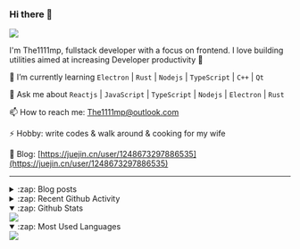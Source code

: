 ### Hi there 👋

![](https://komarev.com/ghpvc/?username=1111mp&color=green)

I'm The1111mp, fullstack developer with a focus on frontend. I love building utilities aimed at increasing Developer productivity 🙌

🌱 I’m currently learning `Electron` | `Rust` | `Nodejs` | `TypeScript` | `C++` | `Qt`

💬 Ask me about `Reactjs` | `JavaScript` | `TypeScript` | `Nodejs` | `Electron` | `Rust`

📫 How to reach me: <a href="mailto:The1111mp@outlook.com">The1111mp@outlook.com</a>

⚡ Hobby: write codes & walk around & cooking for my wife

📖 Blog: [https://juejin.cn/user/1248673297886535](https://juejin.cn/user/1248673297886535)

***

<details>
  <summary>:zap: Blog posts</summary>

  - [这里有从零开始构建现代化前端UI组件库所需要的一切](https://juejin.cn/post/7324011329883045915)
  - [使用 nvm-desktop 轻松安装和管理多个 node 版本](https://juejin.cn/post/7267791228872179727)
  - [Electron 中集成 SQLite3 数据库的最佳实践](https://juejin.cn/post/7202807471881306172)
  - [从0开发IM，单聊群聊在线离线消息以及消息的已读未读功能](https://juejin.cn/post/7202583557751865401)
  - [Electron（网页）中实现接近微信消息发送体验的消息输入框及界面](https://juejin.cn/post/7252505446396575781)
  - [Qt中基于QWebEngineView和QWebChannel实现与web的交互](https://juejin.cn/post/7238423148555501629)
</details>

<details>
  <summary>:zap: Recent Github Activity</summary>

  <!--START_SECTION:activity-->
1. 🗣 Commented on [#3834](https://github.com/facebook/lexical/issues/3834#issuecomment-3228467870) in [facebook/lexical](https://github.com/facebook/lexical)
2. 🗣 Commented on [#190](https://github.com/1111mp/nvm-desktop/issues/190#issuecomment-3190904946) in [1111mp/nvm-desktop](https://github.com/1111mp/nvm-desktop)
3. 🔒 Closed issue [#190](https://github.com/1111mp/nvm-desktop/issues/190) in [1111mp/nvm-desktop](https://github.com/1111mp/nvm-desktop)
4. 🗣 Commented on [#193](https://github.com/1111mp/nvm-desktop/issues/193#issuecomment-3190901506) in [1111mp/nvm-desktop](https://github.com/1111mp/nvm-desktop)
5. 🔒 Closed issue [#193](https://github.com/1111mp/nvm-desktop/issues/193) in [1111mp/nvm-desktop](https://github.com/1111mp/nvm-desktop)
6. 🗣 Commented on [#192](https://github.com/1111mp/nvm-desktop/issues/192#issuecomment-3190898295) in [1111mp/nvm-desktop](https://github.com/1111mp/nvm-desktop)
7. 🔒 Closed issue [#192](https://github.com/1111mp/nvm-desktop/issues/192) in [1111mp/nvm-desktop](https://github.com/1111mp/nvm-desktop)
8. 🗣 Commented on [#184](https://github.com/1111mp/nvm-desktop/issues/184#issuecomment-3190896744) in [1111mp/nvm-desktop](https://github.com/1111mp/nvm-desktop)
9. 🔒 Closed issue [#184](https://github.com/1111mp/nvm-desktop/issues/184) in [1111mp/nvm-desktop](https://github.com/1111mp/nvm-desktop)
10. 🎉 Merged PR [#194](https://github.com/1111mp/nvm-desktop/pull/194) in [1111mp/nvm-desktop](https://github.com/1111mp/nvm-desktop)
  <!--END_SECTION:activity-->
</details>

<details open>
  <summary>:zap: Github Stats</summary>

  <img align="center" src="https://github-readme-stats-sigma-five.vercel.app/api?username=1111mp&show_icons=true&hide_border=true&theme=gruvbox" />
</details>

<details open>
  <summary>:zap: Most Used Languages</summary>

  <img align="center" src="https://github-readme-stats-sigma-five.vercel.app/api/top-langs/?username=1111mp&layout=compact&show_icons=true&hide_border=true&theme=gruvbox" />
</details>


<!--
**1111mp/1111mp** is a ✨ _special_ ✨ repository because its `README.md` (this file) appears on your GitHub profile.

Here are some ideas to get you started:

- 🔭 I’m currently working on ...
- 🌱 I’m currently learning ...
- 👯 I’m looking to collaborate on ...
- 🤔 I’m looking for help with ...
- 💬 Ask me about ...
- 📫 How to reach me: ...
- 😄 Pronouns: ...
- ⚡ Fun fact: ...
-->

